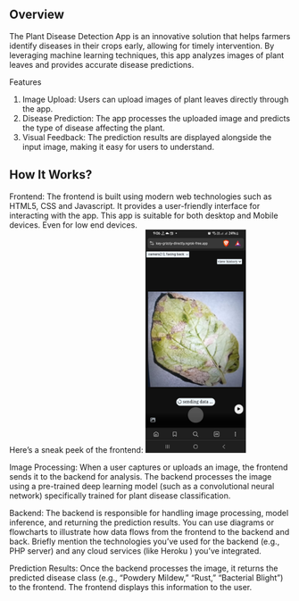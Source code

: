 ## Overview
The Plant Disease Detection App is an innovative solution that helps farmers identify diseases in their crops early, allowing for timely intervention. By leveraging machine learning techniques, this app analyzes images of plant leaves and provides accurate disease predictions.

Features
<ol type='1'>
<li>Image Upload: Users can upload images of plant leaves directly through the app.</li>
<li>Disease Prediction: The app processes the uploaded image and predicts the type of disease affecting the plant.</li>
<li>Visual Feedback: The prediction results are displayed alongside the input image, making it easy for users to understand.</li>
</ol>

## How It Works?
Frontend:
The frontend is built using modern web technologies such as HTML5, CSS and Javascript. It provides a user-friendly interface for interacting with the app. This app is suitable for both desktop and Mobile devices. Even for low end devices.  
Here’s a sneak peek of the frontend: 
<img src="Extra/frontend_1.jpg" alt="" height="400px"/>

Image Processing:
When a user captures or uploads an image, the frontend sends it to the backend for analysis.
The backend processes the image using a pre-trained deep learning model (such as a convolutional neural network) specifically trained for plant disease classification.

Backend:
The backend is responsible for handling image processing, model inference, and returning the prediction results.
You can use diagrams or flowcharts to illustrate how data flows from the frontend to the backend and back.
Briefly mention the technologies you’ve used for the backend (e.g., PHP server) and any cloud services (like Heroku ) you’ve integrated.

Prediction Results:
Once the backend processes the image, it returns the predicted disease class (e.g., “Powdery Mildew,” “Rust,” “Bacterial Blight”) to the frontend.
The frontend displays this information to the user.